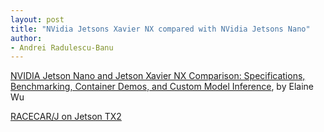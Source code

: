 ```yaml
---
layout: post
title: "NVidia Jetsons Xavier NX compared with NVidia Jetsons Nano"
author:
- Andrei Radulescu-Banu
---
```

[NVIDIA Jetson Nano and Jetson Xavier NX Comparison: Specifications, Benchmarking, Container Demos, and Custom Model Inference](https://www.seeedstudio.com/blog/2020/06/04/nvidia-jetson-nano-and-jetson-xavier-nx-comparison-specifications-benchmarking-container-demos-and-custom-model-inference/), by Elaine Wu

[RACECAR/J on Jetson TX2](https://www.jetsonhacks.com/racecar-j/)